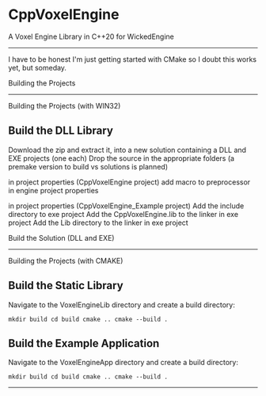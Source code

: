 # CppVoxelEngine
A Voxel Engine Library in C++20 for WickedEngine

---


I have to be honest I'm just getting started with CMake so I doubt this works yet, but someday.



Building the Projects

---

Building the Projects (with WIN32)

Build the DLL Library
---

Download the zip and extract it, into a new solution containing a DLL and EXE projects (one each)
Drop the source in the appropriate folders (a premake version to build vs solutions is planned)

in project properties (CppVoxelEngine project)
add macro to preprocessor in engine project properties 

in project properties (CppVoxelEngine_Example project)
Add the include directory to exe project
Add the CppVoxelEngine.lib to the linker in exe project
Add the Lib directory to the linker in exe project 

Build the Solution (DLL and EXE)

---

Building the Projects (with CMAKE)

Build the Static Library
---
Navigate to the VoxelEngineLib directory and create a build directory:

<code>mkdir build
cd build
cmake ..
cmake --build .
</code>


Build the Example Application
---
Navigate to the VoxelEngineApp directory and create a build directory:

<code>mkdir build
cd build
cmake ..
cmake --build .
</code>

---
